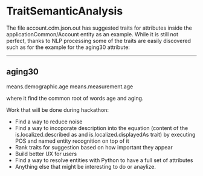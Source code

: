 # TraitSemanticAnalysis

The file account.cdm.json.out has suggested traits for attributes inside the applicationCommon/Account entity as an example. While it is still not perfect, thanks to NLP processing some of the traits are easily discovered such as for the example for the aging30 attribute:

-------
aging30
-------
means.demographic.age
means.measurement.age

where it find the common root of words age and aging.

Work that will be done during hackathon:
- Find a way to reduce noise
- Find a way to incoporate description into the equation (content of the is.localized.described as and is.localized.displayedAs trait) by executing POS and named entity recognition on top of it
- Rank traits for suggestion based on how important they appear
- Build better UX for users
- Find a way to resolve entities with Python to have a full set of attributes
- Anything else that might be interesting to do or anaylize.

